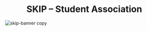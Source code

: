 <h1 align="center">SKIP – Student Association</h1>

![skip-banner copy](https://github.com/skipgu/.github/assets/71947840/115d062e-d922-4956-81a8-c3f42d989403)
